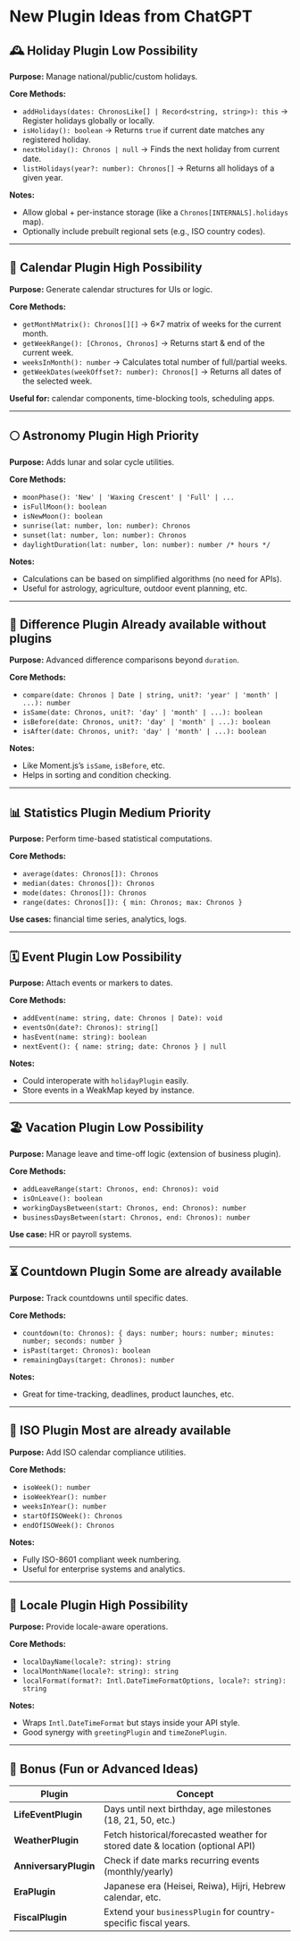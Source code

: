 # New Plugin Ideas from ChatGPT

## 🕰️ **Holiday Plugin** Low Possibility

**Purpose:** Manage national/public/custom holidays.

**Core Methods:**

* `addHolidays(dates: ChronosLike[] | Record<string, string>): this`
  → Register holidays globally or locally.
* `isHoliday(): boolean`
  → Returns `true` if current date matches any registered holiday.
* `nextHoliday(): Chronos | null`
  → Finds the next holiday from current date.
* `listHolidays(year?: number): Chronos[]`
  → Returns all holidays of a given year.

**Notes:**

* Allow global + per-instance storage (like a `Chronos[INTERNALS].holidays` map).
* Optionally include prebuilt regional sets (e.g., ISO country codes).

---

## 📅 **Calendar Plugin** High Possibility

**Purpose:** Generate calendar structures for UIs or logic.

**Core Methods:**

* `getMonthMatrix(): Chronos[][]`
  → 6×7 matrix of weeks for the current month.
* `getWeekRange(): [Chronos, Chronos]`
  → Returns start & end of the current week.
* `weeksInMonth(): number`
  → Calculates total number of full/partial weeks.
* `getWeekDates(weekOffset?: number): Chronos[]`
  → Returns all dates of the selected week.

**Useful for:** calendar components, time-blocking tools, scheduling apps.

---

## 🌕 **Astronomy Plugin** High Priority

**Purpose:** Adds lunar and solar cycle utilities.

**Core Methods:**

* `moonPhase(): 'New' | 'Waxing Crescent' | 'Full' | ...`
* `isFullMoon(): boolean`
* `isNewMoon(): boolean`
* `sunrise(lat: number, lon: number): Chronos`
* `sunset(lat: number, lon: number): Chronos`
* `daylightDuration(lat: number, lon: number): number /* hours */`

**Notes:**

* Calculations can be based on simplified algorithms (no need for APIs).
* Useful for astrology, agriculture, outdoor event planning, etc.

---

## 🧮 **Difference Plugin** Already available without plugins

**Purpose:** Advanced difference comparisons beyond `duration`.

**Core Methods:**

* `compare(date: Chronos | Date | string, unit?: 'year' | 'month' | ...): number`
* `isSame(date: Chronos, unit?: 'day' | 'month' | ...): boolean`
* `isBefore(date: Chronos, unit?: 'day' | 'month' | ...): boolean`
* `isAfter(date: Chronos, unit?: 'day' | 'month' | ...): boolean`

**Notes:**

* Like Moment.js’s `isSame`, `isBefore`, etc.
* Helps in sorting and condition checking.

---

## 📊 **Statistics Plugin** Medium Priority

**Purpose:** Perform time-based statistical computations.

**Core Methods:**

* `average(dates: Chronos[]): Chronos`
* `median(dates: Chronos[]): Chronos`
* `mode(dates: Chronos[]): Chronos`
* `range(dates: Chronos[]): { min: Chronos; max: Chronos }`

**Use cases:** financial time series, analytics, logs.

---

## 🗓️ **Event Plugin** Low Possibility

**Purpose:** Attach events or markers to dates.

**Core Methods:**

* `addEvent(name: string, date: Chronos | Date): void`
* `eventsOn(date?: Chronos): string[]`
* `hasEvent(name: string): boolean`
* `nextEvent(): { name: string; date: Chronos } | null`

**Notes:**

* Could interoperate with `holidayPlugin` easily.
* Store events in a WeakMap keyed by instance.

---

## 🏖️ **Vacation Plugin** Low Possibility

**Purpose:** Manage leave and time-off logic (extension of business plugin).

**Core Methods:**

* `addLeaveRange(start: Chronos, end: Chronos): void`
* `isOnLeave(): boolean`
* `workingDaysBetween(start: Chronos, end: Chronos): number`
* `businessDaysBetween(start: Chronos, end: Chronos): number`

**Use case:** HR or payroll systems.

---

## ⏳ **Countdown Plugin** Some are already available

**Purpose:** Track countdowns until specific dates.

**Core Methods:**

* `countdown(to: Chronos): { days: number; hours: number; minutes: number; seconds: number }`
* `isPast(target: Chronos): boolean`
* `remainingDays(target: Chronos): number`

**Notes:**

* Great for time-tracking, deadlines, product launches, etc.

---

## 🔢 **ISO Plugin** Most are already available

**Purpose:** Add ISO calendar compliance utilities.

**Core Methods:**

* `isoWeek(): number`
* `isoWeekYear(): number`
* `weeksInYear(): number`
* `startOfISOWeek(): Chronos`
* `endOfISOWeek(): Chronos`

**Notes:**

* Fully ISO-8601 compliant week numbering.
* Useful for enterprise systems and analytics.

---

## 🧭 **Locale Plugin** High Possibility

**Purpose:** Provide locale-aware operations.

**Core Methods:**

* `localDayName(locale?: string): string`
* `localMonthName(locale?: string): string`
* `localFormat(format?: Intl.DateTimeFormatOptions, locale?: string): string`

**Notes:**

* Wraps `Intl.DateTimeFormat` but stays inside your API style.
* Good synergy with `greetingPlugin` and `timeZonePlugin`.

---

## 🧩 Bonus (Fun or Advanced Ideas)

| Plugin                | Concept                                                                       |
| --------------------- | ----------------------------------------------------------------------------- |
| **LifeEventPlugin**   | Days until next birthday, age milestones (18, 21, 50, etc.)                   |
| **WeatherPlugin**     | Fetch historical/forecasted weather for stored date & location (optional API) |
| **AnniversaryPlugin** | Check if date marks recurring events (monthly/yearly)                         |
| **EraPlugin**         | Japanese era (Heisei, Reiwa), Hijri, Hebrew calendar, etc.                    |
| **FiscalPlugin**      | Extend your `businessPlugin` for country-specific fiscal years.               |
